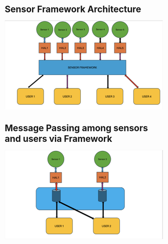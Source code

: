 # Sensor Framework Architecture

![Alt text](1.png)

# Message Passing among sensors and users via Framework

![Alt text](2.png)

